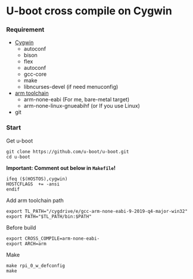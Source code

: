 # U-boot cross compile on Cygwin

### Requirement
* [Cygwin](https://www.cygwin.com/)
	* autoconf
	* bison
	* flex
	* autoconf
	* gcc-core
	* make
	* libncurses-devel (if need menuconfig)
* [arm toolchain](https://developer.arm.com/tools-and-software/open-source-software/developer-tools/gnu-toolchain/gnu-a/downloads) 
    * arm-none-eabi (For me, bare-metal target)
    * arm-none-linux-gnueabihf (or If you use Linux)
* git

### Start
Get u-boot

    git clone https://github.com/u-boot/u-boot.git
    cd u-boot
    
**Important: Comment out below in `Makefile`!**

    ifeq ($(HOSTOS),cygwin)
    HOSTCFLAGS	+= -ansi
    endif

Add arm toolchain path
    
    export TL_PATH="/cygdrive/e/gcc-arm-none-eabi-9-2019-q4-major-win32"
    export PATH="$TL_PATH/bin:$PATH"
    
Before build

	export CROSS_COMPILE=arm-none-eabi-
	export ARCH=arm
Make

    make rpi_0_w_defconfig
    make
    
